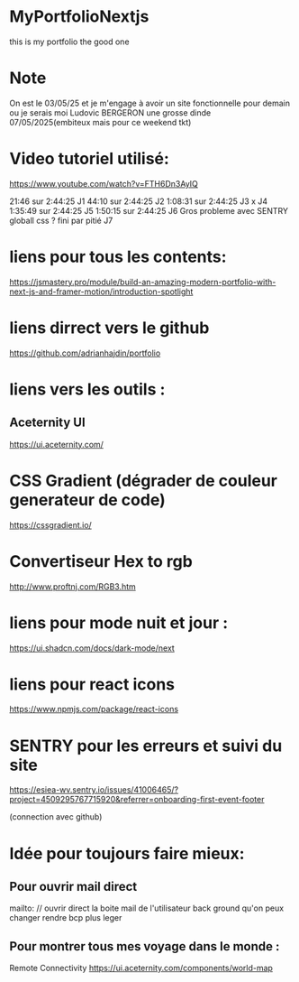 # MyPortfolioNextjs
this is my portfolio the good one 

# Note 
On est le 03/05/25 et je m'engage à avoir un site fonctionnelle pour demain ou je serais moi Ludovic BERGERON une grosse dinde 07/05/2025(embiteux mais pour ce weekend tkt)


# Video tutoriel utilisé:
https://www.youtube.com/watch?v=FTH6Dn3AyIQ

21:46 sur 2:44:25 J1
44:10 sur 2:44:25 J2
1:08:31 sur 2:44:25 J3
x J4
1:35:49 sur 2:44:25 J5
1:50:15 sur 2:44:25 J6 Gros probleme avec SENTRY globall css ?
fini par pitié J7


# liens pour tous les contents:
https://jsmastery.pro/module/build-an-amazing-modern-portfolio-with-next-js-and-framer-motion/introduction-spotlight

# liens dirrect vers le github 
https://github.com/adrianhajdin/portfolio


# liens vers les outils :

## Aceternity UI
https://ui.aceternity.com/

# CSS Gradient (dégrader de couleur generateur de code)
https://cssgradient.io/
# Convertiseur Hex to rgb
http://www.proftnj.com/RGB3.htm


# liens pour mode nuit et jour :
https://ui.shadcn.com/docs/dark-mode/next

 

# liens pour react icons
https://www.npmjs.com/package/react-icons


# SENTRY pour les erreurs et suivi du site 
https://esiea-wv.sentry.io/issues/41006465/?project=4509295767715920&referrer=onboarding-first-event-footer 

(connection avec github)

# Idée pour toujours faire mieux:
## Pour ouvrir mail direct 
mailto: // ouvrir direct la boite mail de l'utilisateur 
back ground qu'on peux changer rendre bcp plus leger 

## Pour montrer tous mes voyage dans le monde :
Remote Connectivity
https://ui.aceternity.com/components/world-map




